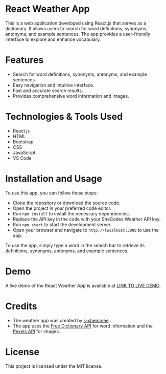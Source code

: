 # React Weather App
This is a web application developed using React.js that serves as a dictionary. It allows users to search for word definitions, synonyms, antonyms, and example sentences. The app provides a user-friendly interface to explore and enhance vocabulary.

# Features
- Search for word definitions, synonyms, antonyms, and example sentences.
- Easy navigation and intuitive interface.
- Fast and accurate search results.
- Provides comprehensive word information and images.

# Technologies & Tools Used
- React.js
- HTML
- Bootstrap
- CSS
- JavaScript
- VS Code

# Installation and Usage
To use this app, you can follow these steps:

- Clone the repository or download the source code.
- Open the project in your preferred code editor.
- Run  `npm install` to install the necessary dependencies.
- Replace the API key in the code with your SheCodes Weather API key.
- Run `npm start` to start the development server.
- Open your browser and navigate to `http://localhost:3000` to use the app.

To use the app, simply type a word in the search bar to retrieve its definitions, synonyms, antonyms, and example sentences.

# Demo
A live demo of the React Weather App is available at [LINK TO LIVE DEMO](https://dictionary-react-app-kohl.vercel.app).

# Credits
- The weather app was created by [s-shemmee](https://github.com/s-shemmee) .
- The app uses the [Free Dictionary API](https://dictionaryapi.dev) for word information and the [Pexels API](https://www.pexels.com/api/documentation/) for images.

# License
This project is licensed under the MIT license.
